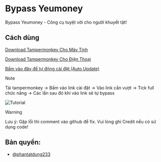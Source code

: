 
# Bypass Yeumoney

Bypass Yeumoney - Công cụ tuyệt vời cho người khuyết tật!


## Cách dùng

[Download Tampermonkey Cho Máy Tính](https://chromewebstore.google.com/detail/tampermonkey/dhdgffkkebhmkfjojejmpbldmpobfkfo)

[Download Tampermonkey Cho Điện Thoại](https://chromewebstore.google.com/detail/tampermonkey-legacy/lcmhijbkigalmkeommnijlpobloojgfn)

[Bấm vào đây để tự động cài đặt (Auto Update)](https://github.com/phantatdung233/bypass-yeumoney/raw/main/tampermonkey.user.js)

> [!NOTE]
> Tải tampermonkey -> Bấm vào link cài đặt -> Vào link cần vượt -> Tick full chức năng -> Các lần sau đó khi vào link sẽ tự bypass

![Tutorial](https://img.upanh.tv/2025/03/10/Screenshot-2025-03-10-195639.png)


> [!WARNING]
Lưu ý: Gặp lỗi thì comment vào github để fix. Vui lòng ghi Credit nếu có sử dụng code!


## Bản quyền:
- [@phantatdung233](https://www.github.com/phantatdung233)

